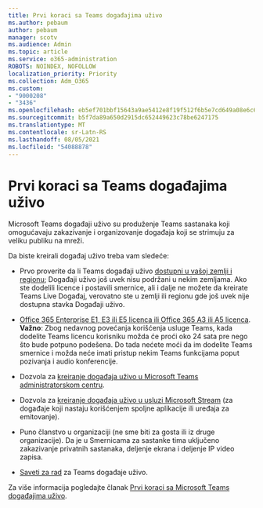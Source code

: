 ```yaml
---
title: Prvi koraci sa Teams događajima uživo
ms.author: pebaum
author: pebaum
manager: scotv
ms.audience: Admin
ms.topic: article
ms.service: o365-administration
ROBOTS: NOINDEX, NOFOLLOW
localization_priority: Priority
ms.collection: Adm_O365
ms.custom:
- "9000208"
- "3436"
ms.openlocfilehash: eb5ef701bbf15643a9ae5412e8f19f512f6b5e7cd649a08e6c63001b299dcf48
ms.sourcegitcommit: b5f7da89a650d2915dc652449623c78be6247175
ms.translationtype: MT
ms.contentlocale: sr-Latn-RS
ms.lasthandoff: 08/05/2021
ms.locfileid: "54088878"
---
```

# <a name="getting-started-with-teams-live-events"></a>Prvi koraci sa Teams događajima uživo

Microsoft Teams događaji uživo su produženje Teams sastanaka koji omogućavaju zakazivanje i organizovanje događaja koji se strimuju za veliku publiku na mreži.

Da biste kreirali događaj uživo treba vam sledeće:

- Prvo proverite da li Teams događaji uživo [dostupni u vašoj zemlji i regionu](https://docs.microsoft.com/microsoftteams/teams-live-events/plan-for-teams-live-events#regional-availability); Događaji uživo još uvek nisu podržani u nekim zemljama.  Ako ste dodelili licence i postavili smernice, ali i dalje ne možete da kreirate Teams Live Događaj, verovatno ste u zemlji ili regionu gde još uvek nije dostupna stavka Događaji uživo.

- [Office 365 Enterprise E1, E3 ili E5 licenca ili Office 365 A3 ili A5 licenca](https://docs.microsoft.com/microsoftteams/teams-live-events/set-up-for-teams-live-events#step-2-get-and-assign-licenses). **Važno**: Zbog nedavnog povećanja korišćenja usluge Teams, kada dodelite Teams licencu korisniku možda će proći oko 24 sata pre nego što bude potpuno podešena. Do tada nećete moći da im dodelite Teams smernice i možda neće imati pristup nekim Teams funkcijama poput pozivanja i audio konferencije.

- Dozvola za [kreiranje događaja uživo u Microsoft Teams administratorskom centru](https://docs.microsoft.com/microsoftteams/teams-live-events/set-up-for-teams-live-events#create-or-edit-a-live-events-policy).

- Dozvola za [kreiranje događaja uživo u usluzi Microsoft Stream](https://docs.microsoft.com/microsoftteams/teams-live-events/what-are-teams-live-events) (za događaje koji nastaju korišćenjem spoljne aplikacije ili uređaja za emitovanje).

- Puno članstvo u organizaciji (ne sme biti za gosta ili iz druge organizacije).
Da je u Smernicama za sastanke tima uključeno zakazivanje privatnih sastanaka, deljenje ekrana i deljenje IP video zapisa.

- [Saveti za rad](https://support.office.com/article/Best-practices-for-producing-a-Teams-live-event-e500370e-4dd1-4187-8b48-af10ef02cf42) za Teams događaje uživo.

Za više informacija pogledajte članak [Prvi koraci sa Microsoft Teams događajima uživo](https://support.office.com/article/get-started-with-microsoft-teams-live-events-d077fec2-a058-483e-9ab5-1494afda578a).
